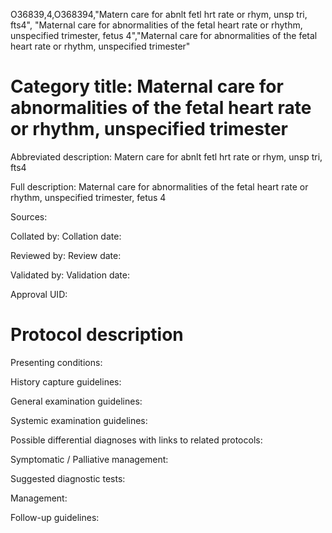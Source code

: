 O36839,4,O368394,"Matern care for abnlt fetl hrt rate or rhym, unsp tri, fts4", "Maternal care for abnormalities of the fetal heart rate or rhythm, unspecified trimester, fetus 4","Maternal care for abnormalities of the fetal heart rate or rhythm, unspecified trimester"
# Category title: Maternal care for abnormalities of the fetal heart rate or rhythm, unspecified trimester

Abbreviated description: Matern care for abnlt fetl hrt rate or rhym, unsp tri, fts4

Full description: Maternal care for abnormalities of the fetal heart rate or rhythm, unspecified trimester, fetus 4

Sources:

Collated by:
Collation date:

Reviewed by:
Review date:

Validated by:
Validation date:

Approval UID:

# Protocol description

Presenting conditions:

History capture guidelines:

General examination guidelines:

Systemic examination guidelines:

Possible differential diagnoses with links to related protocols:

Symptomatic / Palliative management:

Suggested diagnostic tests:

Management:

Follow-up guidelines:
